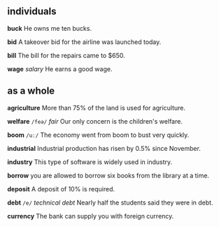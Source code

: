 ## individuals
**buck**
He owns me ten bucks.

**bid**
A takeover bid for the airline was launched today.

**bill**
The bill for the repairs came to $650.

**wage** 
*salary*
He earns a good wage.

## as a whole
**agriculture**
More than 75% of the land is used for agriculture.

**welfare** 
`/feə/`
*fair*
Our only concern is the children's welfare.

**boom**
`/uː/`
The economy went from boom to bust very quickly.

**industrial** 
Industrial production has risen by 0.5% since November.

**industry** 
This type of software is widely used in industry.

**borrow**
you are allowed to borrow six books from the library at a time.

**deposit**
A deposit of 10% is required.

**debt**
`/e/`
*technical debt*
Nearly half the students said they were in debt.

**currency**
The bank can supply you with foreign currency.